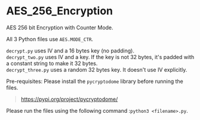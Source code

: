 # AES_256_Encryption
AES 256 bit Encryption with Counter Mode.

All 3 Python files use `AES.MODE_CTR`.

`decrypt.py` uses IV and a 16 bytes key (no padding).\
`decrypt_two.py` uses IV and a key. If the key is not 32 bytes, it's padded with a constant string to make it 32 bytes.\
`decrypt_three.py` uses a random 32 bytes key. It doesn't use IV explicitly.

Pre-requisites: Please install the `pycryptodome` library before running the files. 
> https://pypi.org/project/pycryptodome/

Please run the files using the following command :`python3 <filename>.py`.
